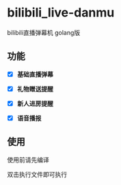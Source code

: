 # bilibili_live-danmu
bilibili直播弹幕机 golang版

## 功能

- [x] **基础直播弹幕**


- [x] **礼物赠送提醒**


- [x] **新人进房提醒**

- [x] **语音播报**

## 使用

使用前请先编译

双击执行文件即可执行
